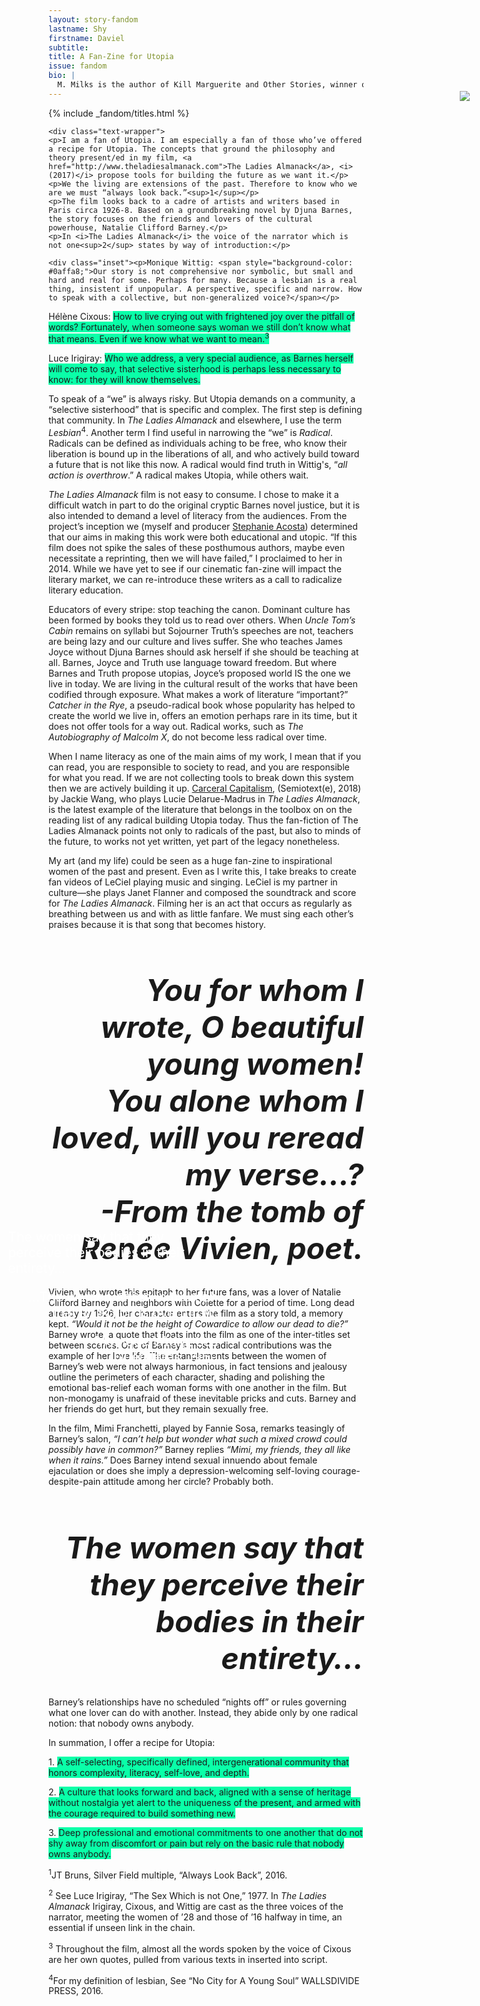 ```yaml
---
layout: story-fandom
lastname: Shy
firstname: Daviel
subtitle: 
title: A Fan-Zine for Utopia
issue: fandom
bio: |
  M. Milks is the author of Kill Marguerite and Other Stories, winner of the 2015 Devil’s Kitchen Reading Award in Fiction and a Lambda Literary Award finalist; as well as three chapbooks, most recently The Feels, an exploration of fan fiction and affect. They are editor of The &NOW Awards 3: The Best Innovative Writing, 2011-2013 and co-editor of Asexualities: Feminist and Queer Perspectives.
---
```


<style>

.inset {
    width: 80%;
    margin: 0 auto;
}

.section img {
    position: absolute;
    top: 5%;
    right: 6%;
}

.section-intro .title-info {
    left: 15%;
    position: absolute;
    top: 15%;
    width: 40%;

}




.fandom-page-wrapper .title-info, .fandom-page-wrapper .story-title {
    text-align: left;
}

.fandom-page-wrapper .section-intro img {
    filter: none;
    opacity: 1;
    width: 35%;
}

.section-intro .intro-quotes {
    position: absolute;
    width: 35%;
    left: 17%;
    color: white;
    z-index: 9;
    top: 50%;
    font-size: 1.5em;
}


.section-intro-text {

    background: white;

}



.section-essay p {
    font-size: 2rem;
}

.section-main {
    background-image: radial-gradient(100% 100%, #8553FB 10%, #fff 50%);
}

.section-main .inner-section-wrapper {
    width: 75%;
}

    

</style>


<div class="section-intro section">
    <div class="intro-quotes item"><p>The women say that they perceive their bodies in their entirety…</p><p style="text-align: right;">…The women affirm in triumph that all action is overthrow.</p><p style="text-align: right;">—Monique Wittig, Les Guérillères, 1969</p>
            </div>
<div class="section-img item">
            <img src="{{ site.baseurl }}/assets/images/issues/02_fandom/a-fan-of-utopia.jpg"></div>         
        {% include _fandom/titles.html %}


</div><!-- /section-intro -->



<div class="section-story section">
        <div class="inner-section-wrapper">

    <div class="text-wrapper">
    <p>I am a fan of Utopia. I am especially a fan of those who’ve offered a recipe for Utopia. The concepts that ground the philosophy and theory present/ed in my film, <a href="http://www.theladiesalmanack.com">The Ladies Almanack</a>, <i>(2017)</i> propose tools for building the future as we want it.</p>
    <p>We the living are extensions of the past. Therefore to know who we are we must “always look back.”<sup>1</sup></p>
    <p>The film looks back to a cadre of artists and writers based in Paris circa 1926-8. Based on a groundbreaking novel by Djuna Barnes, the story focuses on the friends and lovers of the cultural powerhouse, Natalie Clifford Barney.</p>
    <p>In <i>The Ladies Almanack</i> the voice of the narrator which is not one<sup>2</sup> states by way of introduction:</p>
    
    <div class="inset"><p>Monique Wittig: <span style="background-color: #0affa8;">Our story is not comprehensive nor symbolic, but small and hard and real for some. Perhaps for many. Because a lesbian is a real thing, insistent if unpopular. A perspective, specific and narrow. How to speak with a collective, but non-generalized voice?</span></p>
<p>Hélène Cixous: <span style="background-color: #0affa8;">How to live crying out with frightened joy over the pitfall of words? Fortunately, when someone says woman we still don’t know what that means. Even if we know what we want to mean.<sup>3</sup></span></p>
<p>Luce Irigiray: <span style="background-color: #0affa8;">Who we address, a very special audience, as Barnes herself will come to say, that selective sisterhood is perhaps less necessary to know: for they will know themselves.</span></p></div>



<p>To speak of a “we” is always risky. But Utopia demands on a community, a “selective sisterhood” that is specific and complex. The first step is defining that community. In <i>The Ladies Almanack</i> and elsewhere, I use the term <i>Lesbian</i><sup>4</sup>. Another term I find useful in narrowing the “we” is <i>Radical</i>.  Radicals can be defined as individuals aching to be free, who know their liberation is bound up in the liberations of all, and who actively build toward a future that is not like this now. A radical would find truth in Wittig's, “<i>all action is overthrow</i>.”  A radical makes Utopia, while others wait.</p>

<p><i>The Ladies Almanack</i> film is not easy to consume.  I chose to make it a difficult watch in part to do the original cryptic Barnes novel justice, but it is also intended to demand a level of literacy from the audiences. From the project’s inception we (myself and producer <a href="http://www.stephanieacosta.org">Stephanie Acosta</a>) determined that our aims in making this work were both educational and utopic. “If this film does not spike the sales of these posthumous authors, maybe even necessitate a reprinting, then we will have failed,” I proclaimed to her in 2014. While we have yet to see if our cinematic fan-zine will impact the literary market, we can re-introduce these writers as a call to radicalize literary education. 
</p>

<p>Educators of every stripe: stop teaching the canon. Dominant culture has been formed by books they told us to read over others. When <i>Uncle Tom’s Cabin</i> remains on  syllabi but Sojourner Truth’s speeches are not, teachers are being lazy and our culture and lives suffer. She who teaches James Joyce without Djuna Barnes should ask herself if she should be teaching at all. Barnes, Joyce and Truth use language toward freedom. But where Barnes and Truth propose utopias, Joyce’s proposed world IS the one we live in today. We are living in the cultural result of the works that have been codified through exposure. What makes a work of literature “important?” <i>Catcher in the Rye</i>, a pseudo-radical book whose popularity has helped to create the world we live in, offers an emotion perhaps rare in its time, but it does not offer tools for a way out. Radical works, such as <i>The Autobiography of Malcolm X</i>, do not become less radical over time. 
</p>

<p>When I name literacy as one of the main aims of my work, I mean that if you can read, you are responsible to society to read, and you are responsible for what you read. If we are not collecting tools to break down this system then we are actively building it up. <a href="https://mitpress.mit.edu/books/carceral-capitalism">Carceral Capitalism</a>, (Semiotext(e), 2018) by Jackie Wang, who plays Lucie Delarue-Madrus in <i>The Ladies Almanack</i>, is the latest example of the literature that belongs in the toolbox on on the reading list of any radical building Utopia today. Thus the fan-fiction of The Ladies Almanack points not only to radicals of the past, but also to minds of the future, to works not yet written, yet part of the legacy nonetheless.
</p>

<p>My art (and my life) could be seen as a huge fan-zine to inspirational women of the past and present. Even as I write this, I take breaks to create fan videos of LeCiel playing music and singing. LeCiel is my partner in culture&mdash;she plays Janet Flanner and composed the soundtrack and score for <i>The Ladies Almanack</i>. Filming her is an act that occurs as regularly as breathing between us and with as little fanfare. We must sing each other’s praises because it is that song that becomes history.
</p>

<h1 style="font-style: italic; text-align: right; font-size: 3rem;" class="story-heading">You for whom I wrote, O beautiful young women!
<br>You alone whom I loved, will you reread my verse…? <br>-From the tomb of Renée Vivien, poet.
</h1>


<p>Vivien, who wrote this epitaph to her future fans, was a lover of Natalie Clifford Barney and neighbors with Colette for a period of time. Long dead already by 1926, her character enters the film as a story told, a memory kept. <i>“Would it not be the height of Cowardice to allow our dead to die?”</i> Barney wrote, a quote that floats into the film as one of the inter-titles set between scenes. One of Barney’s most radical contributions was the example of her love life. The entanglements between the women of Barney’s web were not always harmonious, in fact tensions and jealousy outline the perimeters of each character, shading and polishing the emotional bas-relief each woman forms with one another in the film. But non-monogamy is unafraid of these inevitable pricks and cuts. Barney and her friends do get hurt, but they remain sexually free.  
</p>

<p>In the film, Mimi Franchetti, played by Fannie Sosa, remarks teasingly of Barney’s salon, <i>“I can’t help but wonder what such a mixed crowd could possibly have in common?”</i> Barney replies <i>“Mimi, my friends, they all like when it rains.”</i> Does Barney intend sexual innuendo about female ejaculation or does she imply a depression-welcoming self-loving courage-despite-pain attitude among her circle? Probably both.
</p>

<h1 style="font-style: italic; text-align: right; font-size: 3rem;" class="story-heading">The women say that they perceive their bodies in their entirety…</h1>

<p>Barney’s relationships have no scheduled “nights off” or rules governing what one lover can do with another. Instead, they abide only by one radical notion: that nobody owns anybody.</p>

<p>In summation, I offer a recipe for Utopia:</p>

<p>1. <span style="background-color: #0affa8;">A self-selecting, specifically defined, intergenerational community that honors complexity, literacy, self-love, and depth.</span></p>

<p>2. <span style="background-color: #0affa8;">A culture that looks forward and back, aligned with a sense of heritage without nostalgia yet alert to the uniqueness of the present, and armed with the courage required to build something new.</span> </p>

<p>3. <span style="background-color: #0affa8;">Deep professional and emotional commitments to one another that do not shy away from discomfort or pain but rely on the basic rule that nobody owns anybody.</span></p>


</div><!-- /section one -->
    

</div><!-- /section-story -->



</div><!-- / text-wrapper -->





<div class="section-footnotes section">
    <div class="inner-section-wrapper">
    <p><sup>1</sup>JT Bruns, Silver Field multiple, “Always Look Back”, 2016.</p>
    <p><sup>2</sup> See Luce Irigiray, “The Sex Which is not One,” 1977. In <i>The Ladies Almanack</i> Irigiray, Cixous, and Wittig are cast as the three voices of the narrator, meeting the women of ’28 and those of ’16 halfway in time, an essential if unseen link in the chain. </p>
    <p><sup>3</sup> Throughout the film, almost all the words spoken by the voice of Cixous are her own quotes, pulled from various texts in inserted into script.</p>
    <p><sup>4</sup>For my definition of lesbian, See “No City for A Young Soul” WALLSDIVIDE PRESS, 2016.</p>
    
       
</div>
</div><!-- /section-footnotes -->


